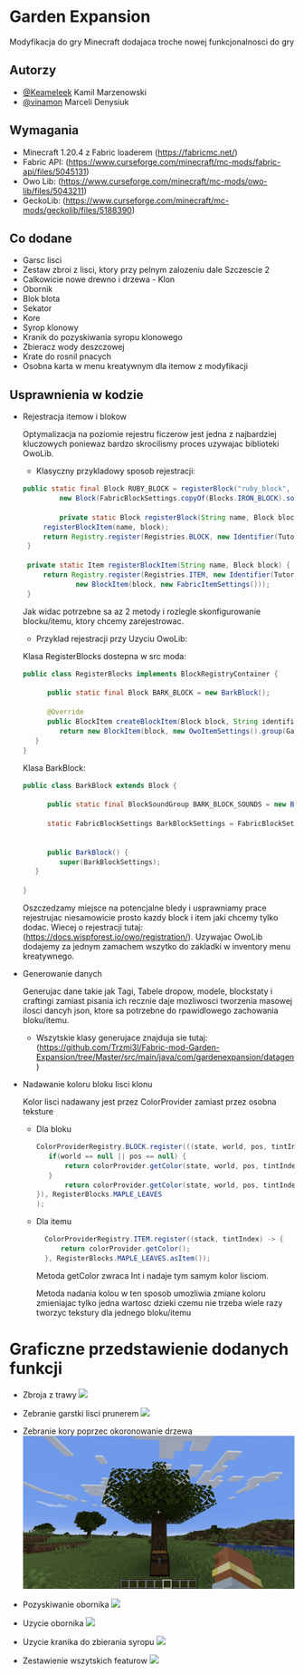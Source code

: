 
# Garden Expansion

Modyfikacja do gry Minecraft dodajaca troche nowej funkcjonalnosci do gry




## Autorzy

- [@Keameleek](https://github.com/Trzmi3l) Kamil Marzenowski
- [@vinamon](https://github.com/vinamon) Marceli Denysiuk



## Wymagania

   - Minecraft 1.20.4 z Fabric loaderem (https://fabricmc.net/)
   - Fabric API: (https://www.curseforge.com/minecraft/mc-mods/fabric-api/files/5045131)
   - Owo Lib: (https://www.curseforge.com/minecraft/mc-mods/owo-lib/files/5043211)
   - GeckoLib: (https://www.curseforge.com/minecraft/mc-mods/geckolib/files/5188390)


## Co dodane

- Garsc lisci
- Zestaw zbroi z lisci, ktory przy pelnym zalozeniu dale Szczescie 2
- Calkowicie nowe drewno i drzewa - Klon
- Obornik
- Blok blota
- Sekator
- Kore
- Syrop klonowy
- Kranik do pozyskiwania syropu klonowego
- Zbieracz wody deszczowej
- Krate do rosnil pnacych
- Osobna karta w menu kreatywnym dla itemow z modyfikacji



## Usprawnienia w kodzie 

- Rejestracja itemow i blokow

   Optymalizacja na poziomie rejestru ficzerow jest jedna z najbardziej kluczowych poniewaz bardzo skrocilismy proces uzywajac biblioteki OwoLib.

   - Klasyczny przykladowy sposob rejestracji: 
   ```Java
   public static final Block RUBY_BLOCK = registerBlock("ruby_block",
            new Block(FabricBlockSettings.copyOf(Blocks.IRON_BLOCK).sounds(BlockSoundGroup.AMETHYST_BLOCK)));
            
            private static Block registerBlock(String name, Block block) {
        registerBlockItem(name, block);
        return Registry.register(Registries.BLOCK, new Identifier(TutorialMod.MOD_ID, name), block);
    }

    private static Item registerBlockItem(String name, Block block) {
        return Registry.register(Registries.ITEM, new Identifier(TutorialMod.MOD_ID, name),
                new BlockItem(block, new FabricItemSettings()));
    }
   ```
   Jak widac potrzebne sa az 2 metody i rozlegle skonfigurowanie blocku/itemu, ktory chcemy zarejestrowac.

   - Przyklad rejestracji przy Uzyciu OwoLib:

   Klasa RegisterBlocks dostepna w src moda:
   ```Java
   public class RegisterBlocks implements BlockRegistryContainer {

         public static final Block BARK_BLOCK = new BarkBlock();

         @Override
         public BlockItem createBlockItem(Block block, String identifier) {
            return new BlockItem(block, new OwoItemSettings().group(Gardenexpansion.ITEM_GROUP));
      }
   }
   ```
   Klasa BarkBlock: 
   ```Java
   public class BarkBlock extends Block {

         public static final BlockSoundGroup BARK_BLOCK_SOUNDS = new BlockSoundGroup(1.0f, 1.0f, SoundEvents.BLOCK_MANGROVE_ROOTS_BREAK, SoundEvents.BLOCK_WART_BLOCK_STEP, SoundEvents.BLOCK_WART_BLOCK_PLACE, SoundEvents.BLOCK_WART_BLOCK_HIT, SoundEvents.BLOCK_WART_BLOCK_FALL);

         static FabricBlockSettings BarkBlockSettings = FabricBlockSettings.copyOf(Blocks.DIRT).sounds(BARK_BLOCK_SOUNDS);


         public BarkBlock() {
            super(BarkBlockSettings);
      }

   }  
   ```
   Oszczedzamy miejsce na potencjalne bledy i usprawniamy prace rejestrujac niesamowicie prosto kazdy block i item jaki chcemy tylko dodac. Wiecej o rejestracji tutaj: (https://docs.wispforest.io/owo/registration/).
   Uzywajac OwoLib dodajemy za jednym zamachem wszytko do zakladki w inventory menu kreatywnego.

- Generowanie danych
      
   Generujac dane takie jak Tagi, Tabele dropow, modele, blockstaty i craftingi zamiast pisania ich recznie daje mozliwosci tworzenia masowej ilosci dancyh json, ktore sa potrzebne do rpawidlowego zachowania bloku/itemu.
   - Wszytskie klasy generujace znajduja sie tutaj: (https://github.com/Trzmi3l/Fabric-mod-Garden-Expansion/tree/Master/src/main/java/com/gardenexpansion/datagen)

- Nadawanie koloru bloku lisci klonu
   
   Kolor lisci nadawany jest przez ColorProvider zamiast przez osobna teksture
     - Dla bloku
         ```Java
       ColorProviderRegistry.BLOCK.register(((state, world, pos, tintIndex) -> {
            if(world == null || pos == null) {
                return colorProvider.getColor(state, world, pos, tintIndex);
            }
                return colorProvider.getColor(state, world, pos, tintIndex);
        }), RegisterBlocks.MAPLE_LEAVES
        );
         ```
      
   - Dla itemu
      ```Java
        ColorProviderRegistry.ITEM.register((stack, tintIndex) -> {
            return colorProvider.getColor();
        }, RegisterBlocks.MAPLE_LEAVES.asItem());
      ```

      Metoda getColor zwraca Int i nadaje tym samym kolor lisciom.
      
      Metoda nadania kolou w ten sposob umozliwia zmiane koloru zmieniajac tylko jedna wartosc dzieki czemu nie trzeba wiele razy tworzyc tekstury dla jednego bloku/itemu
      


# Graficzne przedstawienie dodanych funkcji

- Zbroja z trawy
   ![](images/grassarmor.gif)

- Zebranie garstki lisci prunerem
   ![](images/prunerUsage.gif)

- Zebranie kory poprzec okoronowanie drzewa
   ![](images/barkobtain.gif)

- Pozyskiwanie obornika
   ![](images/manureobtain.gif)

- Uzycie obornika
   ![](images/manureusage.gif)

- Uzycie kranika do zbierania syropu
   ![](images/tapusage.gif)

- Zestawienie wszytskich featurow
   ![](images/zestawienei.png)

